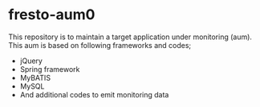 fresto-aum0
==========

This repository is to maintain a target application under monitoring (aum).
This aum is based on following frameworks and codes;
- jQuery
- Spring framework
- MyBATIS
- MySQL
- And additional codes to emit monitoring data
